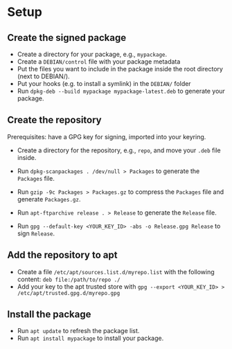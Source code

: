 # Setup

## Create the signed package
- Create a directory for your package, e.g., `mypackage`.
- Create a `DEBIAN/control` file with your package metadata
- Put the files you want to include in the package inside the root directory (next to DEBIAN/).
- Put your hooks (e.g. to install a symlink) in the `DEBIAN/` folder
- Run `dpkg-deb --build mypackage mypackage-latest.deb` to generate your package.

## Create the repository
Prerequisites: have a GPG key for signing, imported into your keyring.
- Create a directory for the repository, e.g., `repo`, and move your `.deb` file inside.

- Run `dpkg-scanpackages . /dev/null > Packages` to generate the `Packages` file.
- Run `gzip -9c Packages > Packages.gz` to compress the `Packages` file and generate `Packages.gz`.

- Run `apt-ftparchive release . > Release` to generate the `Release` file.
- Run `gpg --default-key <YOUR_KEY_ID> -abs -o Release.gpg Release` to sign `Release`.

## Add the repository to apt
- Create a file `/etc/apt/sources.list.d/myrepo.list` with the following content: `deb file:/path/to/repo ./`
- Add your key to the apt trusted store with `gpg --export <YOUR_KEY_ID> > /etc/apt/trusted.gpg.d/myrepo.gpg`

## Install the package
- Run `apt update` to refresh the package list.
- Run `apt install mypackage` to install your package.
